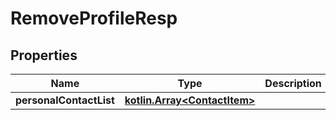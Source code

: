 # RemoveProfileResp

## Properties
Name | Type | Description | Notes
------------ | ------------- | ------------- | -------------
**personalContactList** | [**kotlin.Array&lt;ContactItem&gt;**](ContactItem.md) |  |  [optional]
